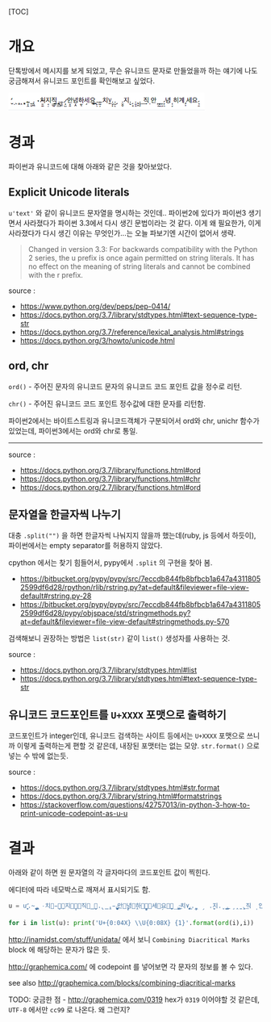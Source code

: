 [TOC]


# 개요

단톡방에서 메시지를 보게 되었고, 무슨 유니코드 문자로 만들었을까 하는 얘기에 나도 궁금해져서 유니코드 포인트를 확인해보고 싶었다.

![image](./noise_unicode_string.png)

# 경과

파이썬과 유니코드에 대해 아래와 같은 것을 찾아보았다.

## Explicit Unicode literals

`u'text'` 와 같이 유니코드 문자열을 명시하는 것인데.. 파이썬2에 있다가 파이썬3 생기면서 사라졌다가 파이썬 3.3에서 다시 생긴 문법이라는 것 같다. 이게 왜 필요한가, 이게 사라졌다가 다시 생긴 이유는 무엇인가...는 오늘 파보기엔 시간이 없어서 생략.

> Changed in version 3.3: For backwards compatibility with the Python 2 series, the u prefix is once again permitted on string literals. It has no effect on the meaning of string literals and cannot be combined with the r prefix.

source :

- https://www.python.org/dev/peps/pep-0414/
- https://docs.python.org/3.7/library/stdtypes.html#text-sequence-type-str
- https://docs.python.org/3.7/reference/lexical_analysis.html#strings
- https://docs.python.org/3/howto/unicode.html

## ord, chr

`ord()` - 주어진 문자의 유니코드 문자의 유니코드 코드 포인트 값을 정수로 리턴.

`chr()` - 주어진 유니코드 코드 포인트 정수값에 대한 문자를 리턴함.

파이썬2에서는 바이트스트링과 유니코드객체가 구분되어서 ord와 chr, unichr 함수가 있었는데, 파이썬3에서는 ord와 chr로 통일.

----
source :

- https://docs.python.org/3.7/library/functions.html#ord
- https://docs.python.org/3.7/library/functions.html#chr
- https://docs.python.org/2.7/library/functions.html#ord


## 문자열을 한글자씩 나누기

대충  `.split("")` 을 하면 한글자씩 나눠지지 않을까 했는데(ruby, js 등에서 하듯이), 파이썬에서는 empty separator를 허용하지 않았다.

cpython 에서는 찾기 힘들어서, pypy에서 `.split` 의 구현을 찾아 봄.

- https://bitbucket.org/pypy/pypy/src/7eccdb844fb8bfbcb1a647a43118052599df6d28/rpython/rlib/rstring.py?at=default&fileviewer=file-view-default#rstring.py-28
- https://bitbucket.org/pypy/pypy/src/7eccdb844fb8bfbcb1a647a43118052599df6d28/pypy/objspace/std/stringmethods.py?at=default&fileviewer=file-view-default#stringmethods.py-570

검색해보니 권장하는 방법은 `list(str)` 같이 `list()` 생성자를 사용하는 것.

source :
- https://docs.python.org/3.7/library/stdtypes.html#list
- https://docs.python.org/3.7/library/stdtypes.html#text-sequence-type-str

## 유니코드 코드포인트를 `U+XXXX` 포맷으로 출력하기

코드포인트가 integer인데, 유니코드 검색하는 사이트 등에서는 `U+XXXX` 포맷으로 쓰니까 이렇게 출력하는게 편할 것 같은데, 내장된 포맷터는 없는 모양. `str.format()` 으로 넣는 수 밖에 없는듯.

source :

- https://docs.python.org/3.7/library/stdtypes.html#str.format
- https://docs.python.org/3.7/library/string.html#formatstrings
- https://stackoverflow.com/questions/42757013/in-python-3-how-to-print-unicode-codepoint-as-u-u


# 결과

아래와 같이 하면 원 문자열의 각 글자마다의 코드포인트 값이 찍힌다.

에디터에 따라 네모박스로 깨져서 표시되기도 함.

```python
u = u'̛̬̣̖̻̝͙.̴̹̯̝̤ ̺͕̼̫͉̯.̢͖̘̯̮̣ ٠치̵̠͚̹ͅ지̘̣͓͍직̳̠̠͢.̢̳̯̹.̵̪̰̪̗̭̣̞ ̷͎͖̩̪̞̦안̟̱녕̣̭하̰̖̯̻͎͕세̗요̱̱̦̠͙̲.͕̦̰̯̜͇̙͟.̶͍̘치٧̰.̬̙̩͓̠̤̭.̺̙̤̲ ̗  .̬̮지.̬ ̦͔̘̣͈͕͇͟.͈̝͈̲̤̹ ̧̭̼.̧͎̭ ͢직 ̩안 ͖̪̖̲̼ͅ ͕͈̗ ̙̗͙̞ͅ ̙̥̩̘̦̭̣́녕 ̜͔̤͖̟̻̯히계 ̡̦세요 ̘̻̹̞̗̭́'

for i in list(u): print('U+{0:04X} \\U{0:08X} {1}'.format(ord(i),i))
```

http://inamidst.com/stuff/unidata/ 에서 보니 `Combining Diacritical Marks` block 에 해당하는 문자가 많은 듯.

http://graphemica.com/ 에 codepoint 를 넣어보면 각 문자의 정보를 볼 수 있다.

see also http://graphemica.com/blocks/combining-diacritical-marks

TODO: 궁금한 점 - http://graphemica.com/0319 hex가 `0319` 이어야할 것 같은데, `UTF-8` 에서만 `cc99` 로 나온다. 왜 그런지?
